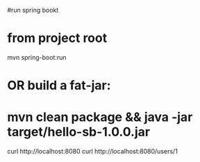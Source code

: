 #run spring bookt
# from project root
mvn spring-boot:run
# OR build a fat-jar:
# mvn clean package && java -jar target/hello-sb-1.0.0.jar
curl http://localhost:8080
curl http://localhost:8080/users/1